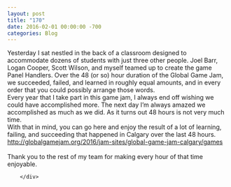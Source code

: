 ```yaml
---
layout: post
title: "170﻿"
date: 2016-02-01 00:00:00 -700
categories: Blog
---
```


<div class="blog-content">
				<div class="paragraph" style="text-align:left;"><span><span>Yesterday I sat nestled in the back of a classroom designed to accommodate dozens of students with just three other people. Joel Barr, Logan Cooper, Scott Wilson, and myself teamed up to create the game Panel Handlers. Over the 48 (or so) hour duration of the Global Game Jam, we succeeded, failed, and learned in roughly equal amounts, and in every order that you could possibly arrange those words. </span></span><br><span></span><span><span>Every year that I take part in this game jam, I always end off wishing we could have accomplished more. The next day I&rsquo;m always amazed we accomplished as much as we did. As it turns out 48 hours is not very much time. </span></span><br><span></span><span><span>With that in mind, you can go here and enjoy the result of a lot of learning, failing, and succeeding that happened in Calgary over the last 48 hours. &nbsp;</span></span><br><span></span><span><a href="http://globalgamejam.org/2016/jam-sites/global-game-jam-calgary/games"><span>http://globalgamejam.org/2016/jam-sites/global-game-jam-calgary/games</span></a></span><br><span></span><br><span><span>Thank you to the rest of my team for making every hour of that time enjoyable.</span></span><br><span></span></div>

		</div>
        